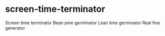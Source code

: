 # screen-time-terminator

Screen time terminator
<break>
Bean pine germinator
<break>
Lean lime germinator
<break>
Real fine generator
